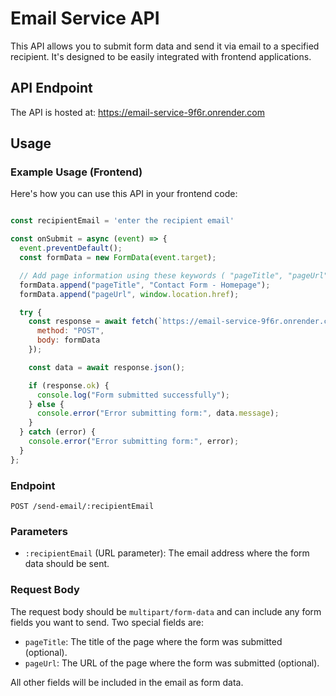 # Email Service API

This API allows you to submit form data and send it via email to a specified recipient. It's designed to be easily integrated with frontend applications.

## API Endpoint

The API is hosted at: https://email-service-9f6r.onrender.com

## Usage

### Example Usage (Frontend)

Here's how you can use this API in your frontend code:

```javascript

const recipientEmail = 'enter the recipient email'

const onSubmit = async (event) => {
  event.preventDefault();
  const formData = new FormData(event.target);

  // Add page information using these keywords ( "pageTitle", "pageUrl" )
  formData.append("pageTitle", "Contact Form - Homepage");
  formData.append("pageUrl", window.location.href);

  try {
    const response = await fetch(`https://email-service-9f6r.onrender.com/send-email/${encodeURIComponent(recipientEmail)}`, {
      method: "POST",
      body: formData
    });

    const data = await response.json();

    if (response.ok) {
      console.log("Form submitted successfully");
    } else {
      console.error("Error submitting form:", data.message);
    }
  } catch (error) {
    console.error("Error submitting form:", error);
  }
};
```

### Endpoint

`POST /send-email/:recipientEmail`

### Parameters

- `:recipientEmail` (URL parameter): The email address where the form data should be sent.

### Request Body

The request body should be `multipart/form-data` and can include any form fields you want to send. Two special fields are:

- `pageTitle`: The title of the page where the form was submitted (optional).
- `pageUrl`: The URL of the page where the form was submitted (optional).

All other fields will be included in the email as form data.

